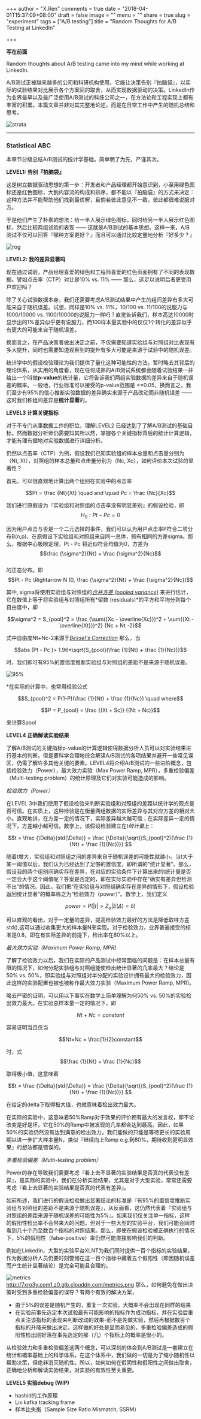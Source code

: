 +++
author = "X.Ren"
comments = true
date = "2018-04-01T15:37:09+08:00"
draft = false
image = ""
menu = ""
share = true
slug = "experiment"
tags = ["A/B testing"]
title = "Random Thoughts for A/B Testing at LinkedIn"

+++  

<script type="text/javascript" src="http://cdn.mathjax.org/mathjax/latest/MathJax.js?config=default"></script>

**写在前面**

Random thoughts about A/B testing came into my mind while working at LinkedIn.  

A/B测试正被越来越多的公司和科研机构使用，它能让决策告别『拍脑袋』，以实际的试验结果对比展示各个方案间的取舍，从而实现数据驱动的决策。LinkedIn作为业界最早以及最广泛使用A/B测试的科技公司之一，在方法论和工程实现上都有丰富的积累。本篇文章并非对其完整地论述，而是在日常工作中产生的随机总结和思考。  

![strata](http://7xro3y.com1.z0.glb.clouddn.com/strata.jpeg "LinkedIn ranked top at Strata for A/B experiments")
***  

### Statistical ABC  

本章节分级总结A/B测试的统计学基础。简单明了为先，严谨其次。

**LEVEL1: 告别『拍脑袋』**

这是树立数据驱动思想的第一步：开发者和产品经理都开始意识到，小至用绿色图标还是红色图标，大到内容流的构成和排序，都不能以『拍脑袋』的方式来决定：这种方法并不能帮助他们找到最优解，且倘若彼此意见不一致，彼此都很难说服对方。

于是他们产生了朴素的想法：给一半人展示绿色图标，同时给另一半人展示红色图标，然后比较两组试验的表现 —— 这就是A/B测试的基本思想。这样一来，A/B测试不仅可以回答『哪种方案更好？』而且可以通过比较定量地分析『好多少？』  

![rog](http://7xro3y.com1.z0.glb.clouddn.com/redOrGreen.png "red or green?")

**LEVEL2: 我的差异显著吗**  

现在通过试验，产品经理喜爱的绿色和工程师喜爱的红色页面拥有了不同的表现数据。譬如点击率（CTP）对比是10% vs. 11% —— 那么，这足以说明后者更受用户欢迎吗？

除了关心试验数据本身，我们还需要考虑A/B测试结果中产生的组间差异有多大可能来自于随机误差。试想，同样是10% vs. 11%，10/100 vs. 11/100的说服力与1000/10000 vs. 1100/10000的说服力一样吗？直觉告诉我们，样本高达10000时显示出的1%差异似乎更有说服力，而100样本量实验中的仅仅1个转化的差异似乎有更大的可能来自于随机误差。

换而言之，在产品决策者做出决定之前，不仅需要知道实验组与对照组对比表现有多大提升，同时也需要知道观察到的提升有多大可能是来源于试验中的随机误差。

统计学中的假设检验理论为我们提供了量化这种可能性的方法。暂时略去其背后的理论体系，从实用的角度看，现在任何成熟的A/B测试系统都会随着试验结果一并给出一个叫做**p-value**的统计量，它将告诉我们两组实验数据的差异来自于随机误差的概率。一般地，行业标准可以接受的p-value范围是 <=0.05，换而言之，我们至少有95%的信心推断实验数据的差异确实来源于产品改动而非随机误差 —— 这时我们称组间差异是**统计显著**的。   

**LEVEL3 计算关键指标**  

对于不专门从事数据工作的职位，理解LEVEL2 已经达到了了解A/B测试的基础目标。然而数据分析师仍需要知其所以然，掌握各个关键指标背后的统计计算逻辑，才能有理有据地对实验数据进行详细分析。

仍然以点击率（CTP）为例，假设我们已知实验组的样本总量和点击量分别为（Nt, Xt），对照组的样本总量和点击量分别为（Nc, Xc），如何评价本次试验的显著性？

首先，可以很直观地计算出两个组别在实验中的点击率   

$$Pt = \frac {Nt}{Xt} \quad and \quad Pc = \frac {Nc}{Xc}$$  

我们进行原假设为『实验组和对照组的点击率没有明显差别』的假设检验，即
$$H_0: Pt - Pc = 0$$  

因为用户点击与否是一个二元选择的事件，我们可以认为用户点击率P符合二项分布B(n,p)，在原假设下实验组和对照组来自同一总体，拥有相同的方差sigma。那么，根据中心极限定理，Pt - Pc 将近似符合均值为0，方差为
$$\frac {\sigma^2}{Nt} + \frac {\sigma^2}{Nc}$$  
的正态分布。即  
$$Pt - Pc \Rightarrow N (0, \frac {\sigma^2}{Nt} + \frac {\sigma^2}{Nc})$$  

其中, sigma将使用实验组与对照组的[*合并方差 (pooled variance)*](https://en.wikipedia.org/wiki/Pooled_variance) 来进行估计，它在数值上等于将实验组与对照组所有*留数 (residuals)*的平方和平均分到每个自由度中，即

$$\sigma^2 = S_{pool}^2 = \frac {\sum({Xc - \overline{Xc}})^2 +  \sum({Xt - \overline{Xt}})^2} {Nc + Nt -2}$$

式中自由度Nt+Nc-2来源于[*Bessel's Correction*](https://en.wikipedia.org/wiki/Bessel%27s_correction)
那么，当  

$$abs (Pt - Pc )> 1.96*\sqrt{S_{pool}(\frac {1}{Nt} + \frac {1}{Nc})}$$  

时，我们即可有95%的置信度推断实验组与对照组的差距不是来源于随机误差。  

![95%](http://7xro3y.com1.z0.glb.clouddn.com/normal_distribution.png "95% confidence interval")  

*在实际的计算中，也常用经验公式   

$$S_{pool}^2 = P(1-P)(\frac {1}{Nt} + \frac {1}{Nc}) \quad where$$

$$P = P_{pool} = \frac {(Xt + Sc)} {(Nt + Nc)}$$

来计算Spool  

**LEVEL4 正确解读实验结果**  

了解A/B测试的关键指标p-value的计算逻辑使得数据分析人员可以对实验结果进行基本的判断。但是要科学合理地综合解读A/B测试的各项结果并避开一些常见误区，仍需了解许多其他关键的要素。LEVEL4将介绍A/B测试的一些进阶概念，包括检验效力（Power），最大效力实验（Max Power Ramp, MPR），多重检验偏差（Multi-testing problem）的统计原理及它们对实验可能造成的影响。

*检验效力（Power）*

在LEVEL 3中我们使用了假设检验来判断实验组和对照组的差距以统计学的观点是否可信。在实质上，这种检验是在衡量两组数据的实际差异与其对应方差的相对大小。直观地讲，在方差一定的情况下，实际差异越大越可信；在实际差异一定的情况下，方差越小越可信。数学上，该假设检验建立在*t统计量*上：

$$t = \frac {\Delta}{std(\Delta)} = \frac {\Delta}{\sqrt{(S_{pool}^2)(\frac {1}{Nt} + \frac {1}{Nc})}} $$  

随着t增大，实验组和对照组之间的差异来自于随机误差的可能性就越小。当t大于某一阈值以后，我们认为已经达到了足够的置信度，即所谓的“统计显著”。那么，假设我的两个组别间确实存在差异，在对应的实验条件下计算出来的t统计量是否一定会大于这个阈值呢？答案是否定的，即在实际实验中存在“确实有差异但检测不出”的情况。因此，我们把”在实验组与对照组确实存在差异的情形下，假设检验返回统计显著”的概率称之为“检验效力（power）”。数学上，我们定义  

$$power = P (|t| > Z_{\alpha} | E(\Delta) = \delta)  $$  

可以直观的看出，对于一定量的差异，提高检验效力最好的方法是降低取样方差std(),这可以通过收集更大的样本量N来实现。对于检验效力，业界普遍接受的标准是0.8，即在有实际差异的前提下，检出率在80%以上。  

*最大效力实验（Maximum Power Ramp, MPR)*

了解了检验效力以后，我们在实际的产品测试中经常面临的问题是：在样本总量有限的情况下，如何分配实验组与对照组能使检出统计显著的几率最大？结论是50% vs. 50%，即实验组与对照组对半分配的实验设计拥有最大的检验效力，因此这样的实验配置也被也被称作最大效力实验（Maximum Power Ramp, MPR)。

略去严密的证明，可以用以下事实在数学上简单理解为何50% vs. 50%的实验检出效力最大。在实验总样本量一定的情况下，即  

$$Nt+Nc= constant$$  

容易证明当且仅当

$$Nt=Nc = \frac{1}{2}constant$$  

时，式  
$$\frac {1}{Nt} + \frac {1}{Nc}$$  

取得极小值，这意味着  

$$t = \frac {\Delta}{std(\Delta)} = \frac {\Delta}{\sqrt{(S_{pool}^2)(\frac {1}{Nt} + \frac {1}{Nc})}} $$  

在给定的delta下取得极大值，也就意味着检出效力最大。

在实际的实验中，这意味着50%Ramp对于效果的评价拥有最大的发言权，即不论改变是好是坏，它在50%的Ramp中被发现的几率都会达到最高。因此，如果50%的实验仍然没有达到满意的检出效力，我们能做的只能是等待更长的实验周期以进一步扩大样本量N，类似『继续向上Ramp e.g.到80%，期待收到更明显效果』的想法都是错误的。

*多重检验偏差（Multi-testing problem）*

Power的存在导致我们需要考虑『看上去不显著的实验结果是否真的代表没有差异』，是实际的实验中，我们在分析实验结果，尤其是对于大型实验，常常还需要考虑『看上去显著的实验结果是否真的代表有差异』。

如前所述，我们进行的假设检验做出显著结论的标准是『有95%的置信度推断实验组与对照组的差距不是来源于随机误差』，从反面看，这仍然代表着『实验组与对照组的差距来源于随机误差的可能性为5%』。如果我们仅关注单一指标，这样的假阳性检出率不会带来大的问题。但对于一些大型的实验平台，我们可能会同时看到几十个乃至数百个指标的对照结果。那么，即使在假设检验被正确执行的情况下，5%的假阳性（false-positive）率仍然可能直接影响我们的判断。

例如在LinkedIn，大型的实验平台XLNT为我们同时提供一百个指标的实验结果，作为数据分析人员仍要时刻警惕在这一百个指标中藏着五个假阳性（即因随机误差而产生统计显著结论）是完全可能且合理的。  

![metrics](http://7xro3y.com1.z0.glb.clouddn.com/metrics.png "When you look at 100 metrics at one time...")  
http://7xro3y.com1.z0.glb.clouddn.com/metrics.png
那么，如何避免在做出决策时受到多重检验偏差的误导？有两个有效的解决方案，

- 由于5%的误差是随机产生的，重复一次实验，大概率不会出现在同样的结果
- 在实验前事先选定本次试验最有可能影响的指标作为成功指标，并在实验后重点关注该指标的表现来判断改动的效果-而不是先做实验，然后再根据数百个指标的升降来做出决定。这样做的好处是显而易见的，多重检验偏差造成的假阳性检出刚好落在事先选定的那（几）个指标上的概率是很小的。

从检验效力和多重检验偏差这两个概念，可以深刻的体会到A/B测试是一套建立在统计和概率基础上的科学体系。在这个体系中，我们做的一切是为了缩小随机性以帮助决策，但绝非消灭随机性。所以，如何如何在假阴性和假阳性之间做出取舍，正确地分析和解读实验结果，对实验的有效性至关重要。  

**LEVEL5 实验debug (WIP)**

- hashid的工作原理
- Lix kafka tracking frame
- 样本比失衡（Sample Size Ratio Mismatch, SSRM）












